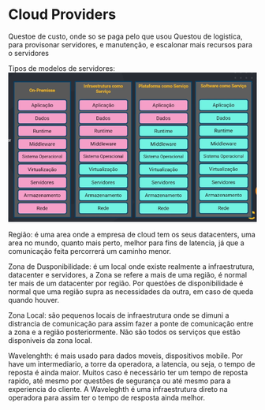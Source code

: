 # Cloud Providers

Questoe de custo, onde so se paga pelo que usou
Questou de logistica, para provisonar servidores, e manutenção, e escalonar mais recursos para o servidores

Tipos de modelos de servidores:
![alt text](image.png)

Região: é uma area onde a empresa de cloud tem os seus datacenters, uma area no mundo, quanto mais perto, melhor para
fins de latencia, já que a comunicação feita percorrerá um caminho menor. 

Zona de Dusponibilidade: é um local onde existe realmente a infraestrutura, datacenter e servidores, a Zona se refere
a mais de uma região, é normal ter mais de um datacenter por região. Por questões de disponibilidade é normal que uma
região supra as necessidades da outra, em caso de queda quando houver.

Zona Local: são pequenos locais de infraestrutura onde se dimuni a distrancia de comunicação para assim fazer a ponte
de comunicação entre a zona e a região posteriormente. Não são todos os serviços que estão disponiveis da zona local.

Wavelenghth: é mais usado para dados moveis, dispositivos mobile. Por have um intermediario, a torre da operadora, a
latencia, ou seja, o tempo de reposta é ainda maior. Muitos caso é necessário ter um tempo de reposta rapido, até mesmo
por questões de segurança ou até mesmo para a experiencia do cliente. A Waveleghth é uma infraestrutura direto na operadora
para assim ter o tempo de resposta ainda melhor.


